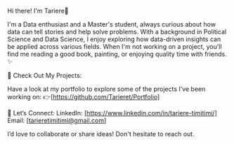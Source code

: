 Hi there! I'm Tariere👋

I'm a Data enthusiast and a Master's student, always curious about how data can tell stories and help solve problems. With a background in Political Science and Data Science, I enjoy exploring how data-driven insights can be applied across various fields. When I'm not working on a project, you'll find me reading a good book, painting, or enjoying quality time with friends. ✨


🚀 Check Out My Projects:

Have a look at my portfolio to explore some of the projects I’ve been working on: 
👉[https://github.com/Tarieret/Portfolio] 



💌 Let’s Connect:
LinkedIn: [https://www.linkedin.com/in/tariere-timitimi/]
Email: [tarieretimitimi@gmail.com]

I’d love to collaborate or share ideas! Don't hesitate to reach out. 
